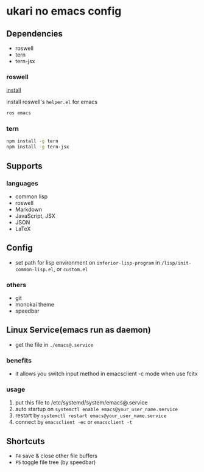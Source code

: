 # ukari no emacs config

## Dependencies
- roswell
- tern
- tern-jsx

### roswell
[install](https://github.com/roswell/roswell/wiki/Installation)

install roswell's `helper.el` for emacs
``` bash
ros emacs
```

### tern
``` bash
npm install -g tern
npm install -g tern-jsx
```

## Supports

### languages
- common lisp
- roswell
- Markdown
- JavaScript, JSX
- JSON
- LaTeX

## Config
- set path for lisp environment on `inferior-lisp-program` in `/lisp/init-common-lisp.el`, or `custom.el`

### others
- git
- monokai theme
- speedbar

## Linux Service(emacs run as daemon)
- get the file in `./emacs@.service`

### benefits
- it allows you switch input method in emacsclient -c mode when use fcitx

### usage
1. put this file to /etc/systemd/system/emacs@.service
2. auto startup on `systemctl enable emacs@your_user_name.service`
3. restart by `systemctl restart emacs@your_user_name.service`
4. connect by `emacsclient -ec` or `emacsclient -t`

## Shortcuts
- `F4` save & close other file buffers
- `F5` toggle file tree (by speedbar)
